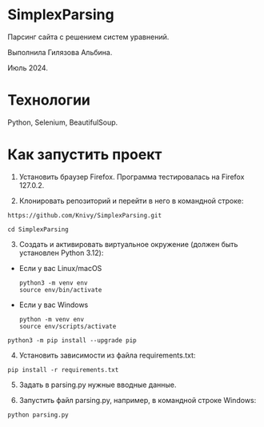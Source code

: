 # SimplexParsing
Парсинг сайта с решением систем уравнений.

Выполнила Гилязова Альбина.

Июль 2024.

# Технологии

Python, Selenium, BeautifulSoup.

# Как запустить проект

1. Установить браузер Firefox.
Программа тестировалась на Firefox 127.0.2.

2. Клонировать репозиторий и перейти в него в командной строке:

```
https://github.com/Knivy/SimplexParsing.git
```

```
cd SimplexParsing
```

3. Cоздать и активировать виртуальное окружение (должен быть установлен Python 3.12):

* Если у вас Linux/macOS

    ```
    python3 -m venv env
    source env/bin/activate
    ```

* Если у вас Windows

    ```
    python -m venv env
    source env/scripts/activate
    ```

```
python3 -m pip install --upgrade pip
```

4. Установить зависимости из файла requirements.txt:

```
pip install -r requirements.txt
```

5. Задать в parsing.py нужные вводные данные.

6. Запустить файл parsing.py, например, в командной строке Windows:

```
python parsing.py
```
